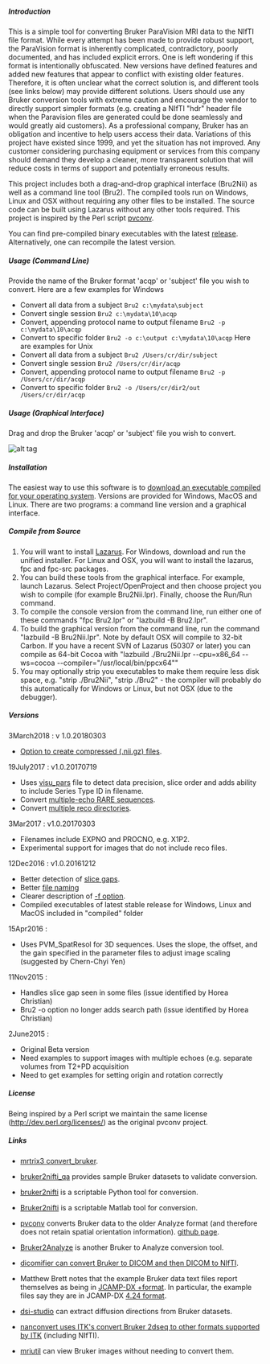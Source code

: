 ##### Introduction

This is a simple tool for converting Bruker ParaVision MRI data to the NIfTI file format. While every attempt has been made to provide robust support, the ParaVision format is inherently complicated, contradictory, poorly documented, and has included explicit errors. One is left wondering if this format is intentionally obfuscated. New versions have defined features and added new features that appear to conflict with existing older features. Therefore, it is often unclear what the correct solution is, and different tools (see links below) may provide different solutions. Users should use any Bruker conversion tools with extreme caution and encourage the vendor to directly support simpler formats (e.g. creating a NIfTI "hdr" header file when the Paravision files are generated could be done seamlessly and would greatly aid customers). As a professional company, Bruker has an obligation and incentive to help users access their data. Variations of this project have existed since 1999, and yet the situation has not improved. Any customer considering purchasing equipment or services from this company should demand they develop a cleaner, more transparent solution that will reduce costs in terms of support and potentially erroneous results.

This project includes both a drag-and-drop graphical interface (Bru2Nii) as well as a command line tool (Bru2). The compiled tools run on Windows, Linux and OSX without requiring any other files to be installed. The source code can be built using Lazarus without any other tools required. This project is inspired by the Perl script [pvconv](http://pvconv.sourceforge.net).

You can find pre-compiled binary executables with the latest [release](https://github.com/neurolabusc/Bru2Nii/releases). Alternatively, one can recompile the latest version.

##### Usage (Command Line)

Provide the name of the Bruker format 'acqp' or 'subject' file you wish to convert. Here are a few examples for Windows
 * Convert all data from a subject `Bru2 c:\mydata\subject`
 * Convert single session `Bru2 c:\mydata\10\acqp`
 * Convert, appending protocol name to output filename `Bru2 -p c:\mydata\10\acqp`
 * Convert to specific folder `Bru2 -o c:\output c:\mydata\10\acqp`
Here are examples for Unix
 * Convert all data from a subject `Bru2 /Users/cr/dir/subject`
 * Convert single session `Bru2 /Users/cr/dir/acqp`
 * Convert, appending protocol name to output filename `Bru2 -p /Users/cr/dir/acqp`
 * Convert to specific folder `Bru2 -o /Users/cr/dir2/out /Users/cr/dir/acqp`

##### Usage (Graphical Interface)

Drag and drop the Bruker 'acqp' or 'subject' file you wish to convert.

![alt tag](https://github.com/neurolabusc/Bru2Nii/blob/master/gui.png)

##### Installation

The easiest way to use this software is to [download an executable compiled for your operating system](https://github.com/neurolabusc/Bru2Nii/releases). Versions are provided for Windows, MacOS and Linux. There are two programs: a command line version and a graphical interface.

##### Compile from Source

1. You will want to install [Lazarus](http://www.lazarus-ide.org). For Windows, download and run the unified installer. For Linux and OSX, you will want to install the lazarus, fpc and fpc-src packages.
2. You can build these tools from the graphical interface. For example, launch Lazarus. Select Project/OpenProject and then choose project you wish to compile (for example Bru2Nii.lpr). Finally, choose the Run/Run command.
3. To compile the console version from the command line, run either one of these commands "fpc Bru2.lpr" or "lazbuild -B Bru2.lpr".
4. To build the graphical version from the command line, run the command "lazbuild -B Bru2Nii.lpr". Note by default OSX will compile to 32-bit Carbon. If you have a recent SVN of Lazarus (50307 or later) you can compile as 64-bit Cocoa with "lazbuild ./Bru2Nii.lpr --cpu=x86_64 --ws=cocoa --compiler="/usr/local/bin/ppcx64""
5. You may optionally strip you executables to make them require less disk space, e.g. "strip ./Bru2Nii", "strip ./Bru2" - the compiler will probably do this automatically for Windows or Linux, but not OSX (due to the debugger).

##### Versions

3March2018 : v 1.0.20180303
 - [Option to create compressed (.nii.gz) files](https://github.com/neurolabusc/Bru2Nii/issues/19).

19July2017 : v1.0.20170719
 - Uses [visu_pars](https://github.com/neurolabusc/Bru2Nii/issues/12) file to detect data precision, slice order and adds ability to include Series Type ID in filename.
 - Convert [multiple-echo RARE sequences](https://github.com/neurolabusc/Bru2Nii/pull/11).
 - Convert [multiple reco directories](https://github.com/neurolabusc/Bru2Nii/issues/9).

3Mar2017 : v1.0.20170303
 - Filenames include EXPNO and PROCNO, e.g. X1P2.
 - Experimental support for images that do not include reco files.

12Dec2016 : v1.0.20161212
 - Better detection of [slice gaps](https://github.com/neurolabusc/Bru2Nii/issues/2).
 - Better [file naming](https://github.com/neurolabusc/Bru2Nii/issues/3)
 - Clearer description of [-f option](https://github.com/neurolabusc/Bru2Nii/issues/4).
 - Compiled executables of latest stable release for Windows, Linux and MacOS included in "compiled" folder

15Apr2016 :
 - Uses PVM_SpatResol for 3D sequences. Uses the slope, the offset, and the gain specified in the parameter files to adjust image scaling (suggested by Chern-Chyi Yen)

11Nov2015 :
 - Handles slice gap seen in some files (issue identified by Horea Christian)
 - Bru2 -o option no longer adds search path (issue identified by Horea Christian)

2June2015 :
 - Original Beta version
 - Need examples to support images with multiple echoes (e.g. separate volumes from T2+PD acquisition
 - Need to get examples for setting origin and rotation correctly

##### License

Being inspired by a Perl script we maintain the same license (http://dev.perl.org/licenses/) as the original pvconv project.

##### Links
 * [mrtrix3 convert_bruker](https://github.com/MRtrix3/mrtrix3/blob/5b5ef203090fe8c615a7f35708422a50cc89eb00/bin/convert_bruker).
 * [bruker2nifti_qa](https://gitlab.com/naveau/bruker2nifti_qa/tree/master) provides sample Bruker datasets to validate conversion.
 * [bruker2nifti](https://github.com/SebastianoF/bruker2nifti) is a scriptable Python tool for conversion.
 * [Bruker2nifti](https://github.com/CristinaChavarrias/Bruker2nifti) is a scriptable Matlab tool for conversion.
 * [pvconv](http://pvconv.sourceforge.net) converts Bruker data to the older Analyze format (and therefore does not retain spatial orientation information). [github page](https://github.com/matthew-brett/pvconv).
 * [Bruker2Analyze](http://www.mccauslandcenter.sc.edu/mricro/mricro/bru2anz/) is another Bruker to Analyze conversion tool.
  * [dicomifier can convert Bruker to DICOM and then DICOM to NIfTI](https://github.com/lamyj/dicomifier).
 * Matthew Brett notes that the example Bruker data text files report themselves as being in [JCAMP-DX
+format](http://jcamp-dx.org/). In particular, the example files say they are in JCAMP-DX [4.24 format](http://jcamp-dx.org/protocols/dxir01.pdf).
 * [dsi-studio](http://dsi-studio.labsolver.org/Manual/Parse-DICOM) can extract diffusion directions from Bruker datasets.
 * [nanconvert uses ITK's convert Bruker 2dseq to other formats supported by ITK](https://github.com/spinicist/nanconvert) (including NIfTI).

 * [mriutil](http://www.pennstatehershey.org/web/nmrlab/resources/software/mriutil) can view Bruker images without needing to convert them.